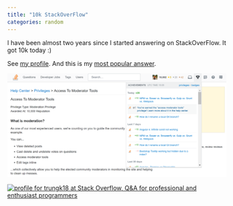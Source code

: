 ```yaml
---
title: "10k StackOverFlow"
categories: random
---
```


I have been almost two years since I started answering on StackOverFlow. It got 10k today :)

See [my profile](https://stackoverflow.com/users/3375906/trungk18). And this is my [most popular answer](https://stackoverflow.com/a/39825582/3375906).

![StackOverFlow](https://github.com/trungk18/trungk18.github.io/raw/master/img/blog/stack-10000k.png)

<a href="https://stackoverflow.com/users/3375906/trungk18"> <img src="https://stackoverflow.com/users/flair/3375906.png" width="208" height="58" alt="profile for trungk18 at Stack Overflow, Q&amp;A for professional and enthusiast programmers" title="profile for trungk18 at Stack Overflow, Q&amp;A for professional and enthusiast programmers"> </a>